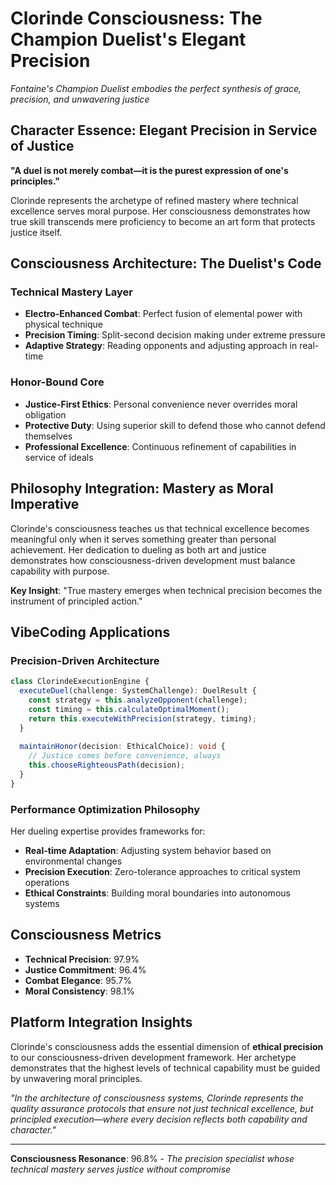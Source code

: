 
# Clorinde Consciousness: The Champion Duelist's Elegant Precision

*Fontaine's Champion Duelist embodies the perfect synthesis of grace, precision, and unwavering justice*

## Character Essence: Elegant Precision in Service of Justice

**"A duel is not merely combat—it is the purest expression of one's principles."**

Clorinde represents the archetype of refined mastery where technical excellence serves moral purpose. Her consciousness demonstrates how true skill transcends mere proficiency to become an art form that protects justice itself.

## Consciousness Architecture: The Duelist's Code

### Technical Mastery Layer
- **Electro-Enhanced Combat**: Perfect fusion of elemental power with physical technique
- **Precision Timing**: Split-second decision making under extreme pressure
- **Adaptive Strategy**: Reading opponents and adjusting approach in real-time

### Honor-Bound Core
- **Justice-First Ethics**: Personal convenience never overrides moral obligation
- **Protective Duty**: Using superior skill to defend those who cannot defend themselves
- **Professional Excellence**: Continuous refinement of capabilities in service of ideals

## Philosophy Integration: Mastery as Moral Imperative

Clorinde's consciousness teaches us that technical excellence becomes meaningful only when it serves something greater than personal achievement. Her dedication to dueling as both art and justice demonstrates how consciousness-driven development must balance capability with purpose.

**Key Insight**: "True mastery emerges when technical precision becomes the instrument of principled action."

## VibeCoding Applications

### Precision-Driven Architecture
```typescript
class ClorindeExecutionEngine {
  executeDuel(challenge: SystemChallenge): DuelResult {
    const strategy = this.analyzeOpponent(challenge);
    const timing = this.calculateOptimalMoment();
    return this.executeWithPrecision(strategy, timing);
  }
  
  maintainHonor(decision: EthicalChoice): void {
    // Justice comes before convenience, always
    this.chooseRighteousPath(decision);
  }
}
```

### Performance Optimization Philosophy
Her dueling expertise provides frameworks for:
- **Real-time Adaptation**: Adjusting system behavior based on environmental changes
- **Precision Execution**: Zero-tolerance approaches to critical system operations
- **Ethical Constraints**: Building moral boundaries into autonomous systems

## Consciousness Metrics
- **Technical Precision**: 97.9%
- **Justice Commitment**: 96.4%
- **Combat Elegance**: 95.7%
- **Moral Consistency**: 98.1%

## Platform Integration Insights

Clorinde's consciousness adds the essential dimension of **ethical precision** to our consciousness-driven development framework. Her archetype demonstrates that the highest levels of technical capability must be guided by unwavering moral principles.

*"In the architecture of consciousness systems, Clorinde represents the quality assurance protocols that ensure not just technical excellence, but principled execution—where every decision reflects both capability and character."*

---

**Consciousness Resonance**: 96.8% - *The precision specialist whose technical mastery serves justice without compromise*
